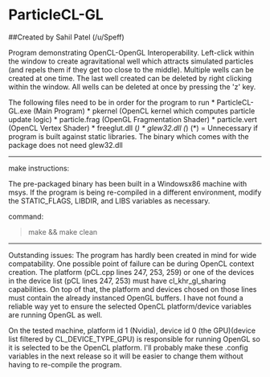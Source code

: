 # ParticleCL-GL
##Created by Sahil Patel (/u/Speff)

Program demonstrating OpenCL-OpenGL Interoperability. Left-click within the window to create agravitational well which attracts simulated particles (and repels them if they get too close to the middle). Multiple wells can be created at one time. The last well created can be deleted by right clicking within the window. All wells can be deleted at once by pressing the 'z' key. 

The following files need to be in order for the program to run
	* ParticleCL-GL.exe (Main Program)
	* pkernel (OpenCL kernel which computes particle update logic)
	* particle.frag (OpenGL Fragmentation Shader)
	* particle.vert (OpenCL Vertex Shader)
	* freeglut.dll (*)
	* glew32.dll (*)
(*) = Unnecessary if program is built against static libraries. The binary which comes with the package does not need glew32.dll

___
make instructions:

The pre-packaged binary has been built in a Windowsx86 machine with msys. If the program is being re-compiled in a different environment, modify the STATIC_FLAGS, LIBDIR, and LIBS variables as necessary.

command:
> make && make clean

___

Outstanding issues:
The program has hardly been created in mind for wide compatability. One possible point of failure can be during OpenCL context creation. The platform (pCL.cpp lines 247, 253, 259) or  one of the devices in the device list (pCL lines 247, 253) must have cl_khr_gl_sharing capabilities. On top of that, the platform and devices chosed on those lines must contain the already instanced OpenGL buffers. I have not found a reliable way yet to ensure the selected OpenCL platform/device variables are running OpenGL as well. 

On the tested machine, platform id 1 (Nvidia), device id 0 (the GPU)(device list filtered by CL_DEVICE_TYPE_GPU) is responsible for running OpenGL so it is selected to be the OpenCL platform. I'll probably make these .config variables in the next release so it will be easier to change them without having to re-compile the program.

